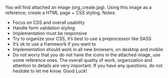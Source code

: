You will find attached an image (org_create.jpg). Using this image as a reference, create a
HTML page + CSS styling.
Notes:
- Focus on CSS and overall usability
- Handle form validation styling
- Implementation must be responsive
- Try to organize your CSS, it’s best to use a preprocessor like SASS
- It’s ok to use a framework if you want to
- Implementation should work in all new browsers, on desktop and mobile
- Do not worry that you do not have the icons in the attached image, use some reference
  ones.
The overall quality of work, organization and attention to details are very important. If you have
any questions, do not hesitate to let me know.
Good Luck!
        